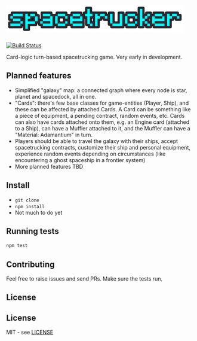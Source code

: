 # ![spacetrucker][logo-url] #

[![Build Status][travis-image]][travis-url]

Card-logic turn-based spacetrucking game. Very early in development.

## Planned features ##

 * Simplified "galaxy" map: a connected graph where every node is star, planet and spacedock, all in one.
 * "Cards": there's few base classes for game-entities (Player, Ship), and these can be affected by attached Cards. A Card can be something like a piece of equipment, a pending contract, random events, etc. Cards can also have cards attached onto them, e.g. an Engine card (attached to a Ship), can have a Muffler attached to it, and the Muffler can have a "Material: Adamantium" in turn.
 * Players should be able to travel the galaxy with their ships, accept spacetrucking contracts, customize their ship and personal equipment, experience random events depending on circumstances (like encountering a ghost spaceship in a frontier system)
 * More planned features TBD

## Install ##

 * `git clone`
 * `npm install`
 * Not much to do yet

## Running tests ##

```bash
npm test
```

## Contributing ##

Feel free to raise issues and send PRs. Make sure the tests run.

## License ##

## License

MIT - see [LICENSE][license-url]

[logo-url]: https://github.com/claudiorodriguez/spacetrucker/blob/master/docs/assets/spacetrucker.png
[license-url]: ./LICENSE
[travis-image]: https://travis-ci.org/claudiorodriguez/spacetrucker.svg?branch=master
[travis-url]: https://travis-ci.org/claudiorodriguez/spacetrucker
